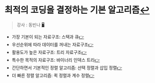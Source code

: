 # 최적의 코딩을 결정하는 기본 알고리즘[↩](.././)
> 강사 : 동빈나 [🖥](https://github.com/ndb796/python-for-coding-test)

* 가장 기본이 되는 자료구조: 스택과 큐[👉](./1_stack&queue.md)
* 우선순위에 따라 데이터를 꺼내는 자료구조[👉](./2_priority_queue.md)
* 활용도가 높은 자료구조: 트리 자료구조[👉](./3_tree.md)
* 특수한 목적의 자료구조: 바이너리 인덱스 트리[👉](./4_binary_index_tree.md)
* 간단하면서 기본적인 정렬 알고리즘: 선택 정렬과 삽입 정렬[👉](./5_sorting_algorithm.md)
* 더 빠른 정렬 알고리즘: 퀵 정렬과 계수 정렬[👉](./6_quick_sort&count_sort.md)
